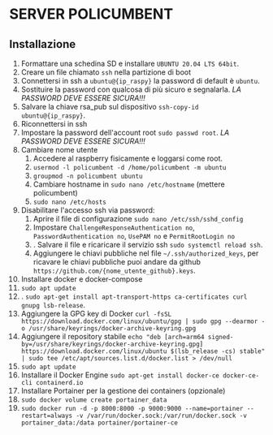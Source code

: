 # SERVER POLICUMBENT

## Installazione

1. Formattare una schedina SD e installare `UBUNTU 20.04 LTS 64bit`.
2. Creare un file chiamato `ssh` nella partizione di boot
3. Connettersi in ssh a `ubuntu@{ip_raspy}` la password di default è `ubuntu`.
4. Sostituire la password con qualcosa di più sicuro e segnalarla. _LA PASSWORD DEVE ESSERE SICURA!!!_
5. Salvare la chiave rsa_pub sul dispositivo `ssh-copy-id ubuntu@{ip_raspy}`.
6. Riconnettersi in ssh
7. Impostare la password dell'account root `sudo passwd root`. _LA PASSWORD DEVE ESSERE SICURA!!!_
8. Cambiare nome utente
   1. Accedere al raspberry fisicamente e loggarsi come root.
   2. `usermod -l policumbent -d /home/policumbent -m ubuntu`
   3. `groupmod -n policumbent ubuntu`
   4. Cambiare hostname in `sudo nano /etc/hostname` (mettere policumbent)
   5. `sudo nano /etc/hosts`
9. Disabilitare l'accesso ssh via password:
   1. Aprire il file di configurazione `sudo nano /etc/ssh/sshd_config`
   2. Impostare `ChallengeResponseAuthentication no`, `PasswordAuthentication no`, `UsePAM no` e `PermitRootLogin no`
   3. . Salvare il file e ricaricare il servizio ssh `sudo systemctl reload ssh`.
   4. Aggiungere le chiavi pubbliche nel file `~/.ssh/authorized_keys`, per ricavare le chiavi pubbliche puoi andare da github `https://github.com/{nome_utente_github}.keys`.
10. Installare docker e docker-compose
11. `sudo apt update`
12. . `sudo apt-get install apt-transport-https ca-certificates curl gnupg lsb-release`.
13. Aggiungere la GPG key di Docker `curl -fsSL https://download.docker.com/linux/ubuntu/gpg | sudo gpg --dearmor -o /usr/share/keyrings/docker-archive-keyring.gpg`
14. Aggiungere il repository stabile `echo "deb [arch=arm64 signed-by=/usr/share/keyrings/docker-archive-keyring.gpg] https://download.docker.com/linux/ubuntu $(lsb_release -cs) stable" | sudo tee /etc/apt/sources.list.d/docker.list > /dev/null`
15. `sudo apt update`
16. Installare il Docker Engine `sudo apt-get install docker-ce docker-ce-cli containerd.io`
17. Installare Portainer per la gestione dei containers (opzionale)
18. `sudo docker volume create portainer_data`
19. `sudo docker run -d -p 8000:8000 -p 9000:9000 --name=portainer --restart=always -v /var/run/docker.sock:/var/run/docker.sock -v portainer_data:/data portainer/portainer-ce`
